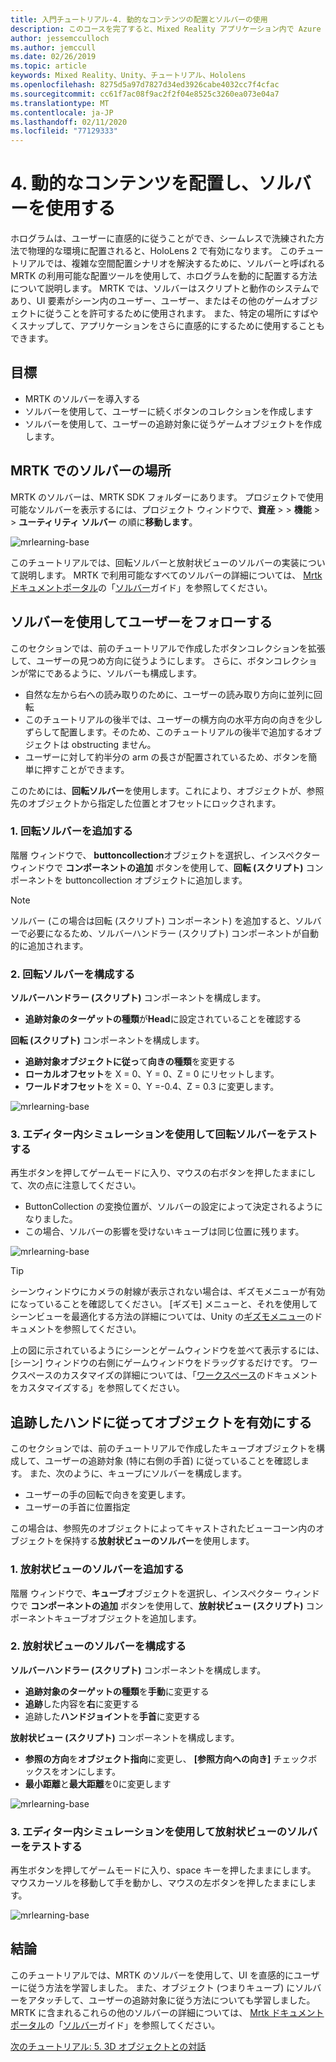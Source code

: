 ```yaml
---
title: 入門チュートリアル-4. 動的なコンテンツの配置とソルバーの使用
description: このコースを完了すると、Mixed Reality アプリケーション内で Azure 顔認識を実装する方法を学習することができます。
author: jessemcculloch
ms.author: jemccull
ms.date: 02/26/2019
ms.topic: article
keywords: Mixed Reality、Unity、チュートリアル、Hololens
ms.openlocfilehash: 8275d5a97d7827d34ed3926cabe4032cc7f4cfac
ms.sourcegitcommit: cc61f7ac08f9ac2f2f04e8525c3260ea073e04a7
ms.translationtype: MT
ms.contentlocale: ja-JP
ms.lasthandoff: 02/11/2020
ms.locfileid: "77129333"
---
```

# <a name="4-placing-dynamic-content-and-using-solvers"></a>4. 動的なコンテンツを配置し、ソルバーを使用する
<!-- Consider renaming to 'Placing dynamic content using Solvers' -->

ホログラムは、ユーザーに直感的に従うことができ、シームレスで洗練された方法で物理的な環境に配置されると、HoloLens 2 で有効になります。 このチュートリアルでは、複雑な空間配置シナリオを解決するために、ソルバーと呼ばれる MRTK の利用可能な配置ツールを使用して、ホログラムを動的に配置する方法について説明します。 MRTK では、ソルバーはスクリプトと動作のシステムであり、UI 要素がシーン内のユーザー、ユーザー、またはその他のゲームオブジェクトに従うことを許可するために使用されます。 また、特定の場所にすばやくスナップして、アプリケーションをさらに直感的にするために使用することもできます。

## <a name="objectives"></a>目標

* MRTK のソルバーを導入する
* ソルバーを使用して、ユーザーに続くボタンのコレクションを作成します
* ソルバーを使用して、ユーザーの追跡対象に従うゲームオブジェクトを作成します。

## <a name="location-of-solvers-in-the-mrtk"></a>MRTK でのソルバーの場所

 MRTK のソルバーは、MRTK SDK フォルダーにあります。 プロジェクトで使用可能なソルバーを表示するには、プロジェクト ウィンドウで、**資産** >   > **機能**  >  > **ユーティリティ** **ソルバー** の順に**移動します**。

![mrlearning-base](images/mrlearning-base/tutorial3-section1-step1-1.png)

このチュートリアルでは、回転ソルバーと放射状ビューのソルバーの実装について説明します。 MRTK で利用可能なすべてのソルバーの詳細については、 [Mrtk ドキュメントポータル](https://microsoft.github.io/MixedRealityToolkit-Unity/README.html)の「[ソルバー](https://microsoft.github.io/MixedRealityToolkit-Unity/Documentation/README_Solver.html)ガイド」を参照してください。

## <a name="use-a-solver-to-follow-the-user"></a>ソルバーを使用してユーザーをフォローする
<!-- Consider renaming to 'Use a Solver to have an object follow the user' -->

このセクションでは、前のチュートリアルで作成したボタンコレクションを拡張して、ユーザーの見つめ方向に従うようにします。 さらに、ボタンコレクションが常にであるように、ソルバーも構成します。

* 自然な左から右への読み取りのために、ユーザーの読み取り方向に並列に回転
* このチュートリアルの後半では、ユーザーの横方向の水平方向の向きを少しずらして配置します。そのため、このチュートリアルの後半で追加するオブジェクトは obstructing ません。
* ユーザーに対して約半分の arm の長さが配置されているため、ボタンを簡単に押すことができます。

このためには、**回転ソルバー**を使用します。これにより、オブジェクトが、参照先のオブジェクトから指定した位置とオフセットにロックされます。

### <a name="1-add-the-orbital-solver"></a>1. 回転ソルバーを追加する

階層 ウィンドウで、 **buttoncollection**オブジェクトを選択し、インスペクター ウィンドウで **コンポーネントの追加** ボタンを使用して、**回転 (スクリプト)** コンポーネントを buttoncollection オブジェクトに追加します。

> [!NOTE]
> ソルバー (この場合は回転 (スクリプト) コンポーネント) を追加すると、ソルバーで必要になるため、ソルバーハンドラー (スクリプト) コンポーネントが自動的に追加されます。

### <a name="2-configure-the-orbital-solver"></a>2. 回転ソルバーを構成する

**ソルバーハンドラー (スクリプト)** コンポーネントを構成します。

* **追跡対象のターゲットの種類**が**Head**に設定されていることを確認する

**回転 (スクリプト)** コンポーネントを構成します。

* **追跡対象オブジェクトに従っ**て**向きの種類**を変更する
* **ローカルオフセット**を X = 0、Y = 0、Z = 0 にリセットします。
* **ワールドオフセット**を X = 0、Y =-0.4、Z = 0.3 に変更します。

![mrlearning-base](images/mrlearning-base/tutorial3-section2-step2-1.png)

### <a name="3-test-the-orbital-solver-using-the-in-editor-simulation"></a>3. エディター内シミュレーションを使用して回転ソルバーをテストする

再生ボタンを押してゲームモードに入り、マウスの右ボタンを押したままにして、次の点に注意してください。

* ButtonCollection の変換位置が、ソルバーの設定によって決定されるようになりました。
* この場合、ソルバーの影響を受けないキューブは同じ位置に残ります。

![mrlearning-base](images/mrlearning-base/tutorial3-section2-step3-1.png)

> [!TIP]
> シーンウィンドウにカメラの射線が表示されない場合は、ギズモメニューが有効になっていることを確認してください。 [ギズモ] メニューと、それを使用してシーンビューを最適化する方法の詳細については、Unity の<a href="https://docs.unity3d.com/Manual/GizmosMenu.html" target="_blank">ギズモメニュー</a>のドキュメントを参照してください。
>
> 上の図に示されているようにシーンとゲームウィンドウを並べて表示するには、[シーン] ウィンドウの右側にゲームウィンドウをドラッグするだけです。 ワークスペースのカスタマイズの詳細については、「<a href="https://docs.unity3d.com/Manual/CustomizingYourWorkspace.html" target="_blank">ワークスペース</a>のドキュメントをカスタマイズする」を参照してください。

## <a name="enabling-objects-to-follow-tracked-hands"></a>追跡したハンドに従ってオブジェクトを有効にする

このセクションでは、前のチュートリアルで作成したキューブオブジェクトを構成して、ユーザーの追跡対象 (特に右側の手首) に従っていることを確認します。 また、次のように、キューブにソルバーを構成します。

* ユーザーの手の回転で向きを変更します。
* ユーザーの手首に位置指定

この場合は、参照先のオブジェクトによってキャストされたビューコーン内のオブジェクトを保持する**放射状ビューのソルバー**を使用します。

### <a name="1-add-the-radial-view-solver"></a>1. 放射状ビューのソルバーを追加する

階層 ウィンドウで、**キューブ**オブジェクトを選択し、インスペクター ウィンドウで **コンポーネントの追加** ボタンを使用して、**放射状ビュー (スクリプト)** コンポーネントキューブオブジェクトを追加します。

### <a name="2-configure-the-radial-view-solver"></a>2. 放射状ビューのソルバーを構成する

**ソルバーハンドラー (スクリプト)** コンポーネントを構成します。

* **追跡対象のターゲットの種類**を**手動**に変更する
* **追跡**した内容を**右**に変更する
* 追跡した**ハンドジョイント**を**手首**に変更する

**放射状ビュー (スクリプト)** コンポーネントを構成します。

* **参照の方向**を**オブジェクト指向**に変更し、 **[参照方向への向き]** チェックボックスをオンにします。
* **最小距離**と**最大距離**を0に変更します

![mrlearning-base](images/mrlearning-base/tutorial3-section3-step2-1.png)

### <a name="3-test-the-radial-view-solver-using-the-in-editor-simulation"></a>3. エディター内シミュレーションを使用して放射状ビューのソルバーをテストする

再生ボタンを押してゲームモードに入り、space キーを押したままにします。 マウスカーソルを移動して手を動かし、マウスの左ボタンを押したままにします。

![mrlearning-base](images/mrlearning-base/tutorial3-section3-step3-1.png)

## <a name="congratulations"></a>結論

このチュートリアルでは、MRTK のソルバーを使用して、UI を直感的にユーザーに従う方法を学習しました。 また、オブジェクト (つまりキューブ) にソルバーをアタッチして、ユーザーの追跡対象に従う方法についても学習しました。 MRTK に含まれるこれらの他のソルバーの詳細については、 [Mrtk ドキュメントポータル](https://microsoft.github.io/MixedRealityToolkit-Unity/README.html)の「[ソルバー](https://microsoft.github.io/MixedRealityToolkit-Unity/Documentation/README_Solver.html)ガイド」を参照してください。

[次のチュートリアル: 5. 3D オブジェクトとの対話](mrlearning-base-ch4.md)

